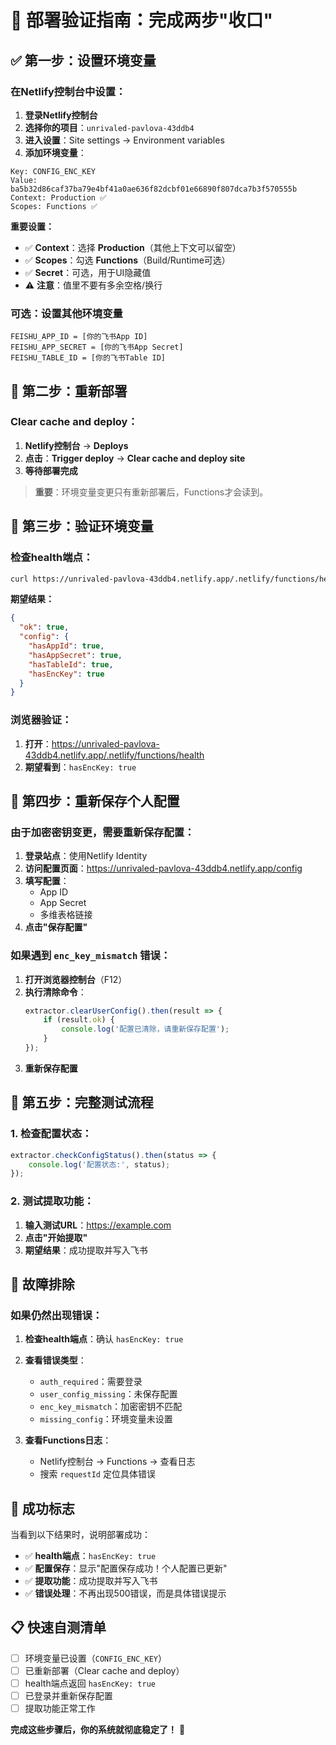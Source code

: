 # 🚀 **部署验证指南：完成两步"收口"**

## ✅ **第一步：设置环境变量**

### **在Netlify控制台中设置：**

1. **登录Netlify控制台**
2. **选择你的项目**：`unrivaled-pavlova-43ddb4`
3. **进入设置**：Site settings → Environment variables
4. **添加环境变量**：

```
Key: CONFIG_ENC_KEY
Value: ba5b32d86caf37ba79e4bf41a0ae636f82dcbf01e66890f807dca7b3f570555b
Context: Production ✅
Scopes: Functions ✅
```

**重要设置：**
- ✅ **Context**：选择 **Production**（其他上下文可以留空）
- ✅ **Scopes**：勾选 **Functions**（Build/Runtime可选）
- ✅ **Secret**：可选，用于UI隐藏值
- ⚠️ **注意**：值里不要有多余空格/换行

### **可选：设置其他环境变量**

```
FEISHU_APP_ID = [你的飞书App ID]
FEISHU_APP_SECRET = [你的飞书App Secret]
FEISHU_TABLE_ID = [你的飞书Table ID]
```

## 🔄 **第二步：重新部署**

### **Clear cache and deploy：**

1. **Netlify控制台** → **Deploys**
2. **点击**：**Trigger deploy** → **Clear cache and deploy site**
3. **等待部署完成**

> **重要**：环境变量变更只有重新部署后，Functions才会读到。

## 🧪 **第三步：验证环境变量**

### **检查health端点：**

```bash
curl https://unrivaled-pavlova-43ddb4.netlify.app/.netlify/functions/health
```

**期望结果：**
```json
{
  "ok": true,
  "config": {
    "hasAppId": true,
    "hasAppSecret": true,
    "hasTableId": true,
    "hasEncKey": true
  }
}
```

### **浏览器验证：**

1. **打开**：https://unrivaled-pavlova-43ddb4.netlify.app/.netlify/functions/health
2. **期望看到**：`hasEncKey: true`

## 🔧 **第四步：重新保存个人配置**

### **由于加密密钥变更，需要重新保存配置：**

1. **登录站点**：使用Netlify Identity
2. **访问配置页面**：https://unrivaled-pavlova-43ddb4.netlify.app/config
3. **填写配置**：
   - App ID
   - App Secret
   - 多维表格链接
4. **点击"保存配置"**

### **如果遇到 `enc_key_mismatch` 错误：**

1. **打开浏览器控制台**（F12）
2. **执行清除命令**：
   ```javascript
   extractor.clearUserConfig().then(result => {
       if (result.ok) {
           console.log('配置已清除，请重新保存配置');
       }
   });
   ```
3. **重新保存配置**

## 🎯 **第五步：完整测试流程**

### **1. 检查配置状态：**
```javascript
extractor.checkConfigStatus().then(status => {
    console.log('配置状态:', status);
});
```

### **2. 测试提取功能：**
1. **输入测试URL**：https://example.com
2. **点击"开始提取"**
3. **期望结果**：成功提取并写入飞书

## 🚨 **故障排除**

### **如果仍然出现错误：**

1. **检查health端点**：确认 `hasEncKey: true`
2. **查看错误类型**：
   - `auth_required`：需要登录
   - `user_config_missing`：未保存配置
   - `enc_key_mismatch`：加密密钥不匹配
   - `missing_config`：环境变量未设置

3. **查看Functions日志**：
   - Netlify控制台 → Functions → 查看日志
   - 搜索 `requestId` 定位具体错误

## 🎉 **成功标志**

当看到以下结果时，说明部署成功：

- ✅ **health端点**：`hasEncKey: true`
- ✅ **配置保存**：显示"配置保存成功！个人配置已更新"
- ✅ **提取功能**：成功提取并写入飞书
- ✅ **错误处理**：不再出现500错误，而是具体错误提示

## 📋 **快速自测清单**

- [ ] 环境变量已设置（`CONFIG_ENC_KEY`）
- [ ] 已重新部署（Clear cache and deploy）
- [ ] health端点返回 `hasEncKey: true`
- [ ] 已登录并重新保存配置
- [ ] 提取功能正常工作

**完成这些步骤后，你的系统就彻底稳定了！** 🚀
